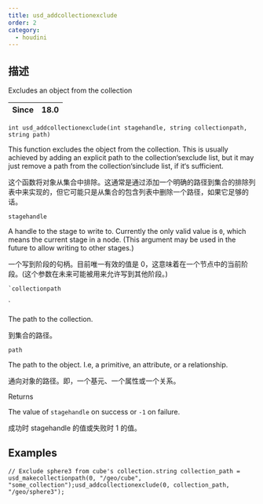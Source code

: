 ```yaml
---
title: usd_addcollectionexclude
order: 2
category:
  - houdini
---
```

    
## 描述

Excludes an object from the collection

| Since | 18.0 |
| ----- | ---- |

`int usd_addcollectionexclude(int stagehandle, string collectionpath, string path)`

This function excludes the object from the collection. This is usually
achieved by adding an explicit path to the collection‘sexclude list, but it
may just remove a path from the collection‘sinclude list, if it‘s
sufficient.

这个函数将对象从集合中排除。这通常是通过添加一个明确的路径到集合的排除列表中来实现的，但它可能只是从集合的包含列表中删除一个路径，如果它足够的话。

`stagehandle`

A handle to the stage to write to. Currently the only valid value is `0`,
which means the current stage in a node. (This argument may be used in the
future to allow writing to other stages.)

一个写到阶段的句柄。目前唯一有效的值是 0，这意味着在一个节点中的当前阶段。(这个参数在未来可能被用来允许写到其他阶段。)

```c
`collectionpath
```

`

The path to the collection.

到集合的路径。

`path`

The path to the object. I.e, a primitive, an attribute, or a relationship.

通向对象的路径。即，一个基元、一个属性或一个关系。

Returns

The value of `stagehandle` on success or `-1` on failure.

成功时 stagehandle 的值或失败时 1 的值。

## Examples

    // Exclude sphere3 from cube's collection.string collection_path = usd_makecollectionpath(0, "/geo/cube", "some_collection");usd_addcollectionexclude(0, collection_path, "/geo/sphere3");
